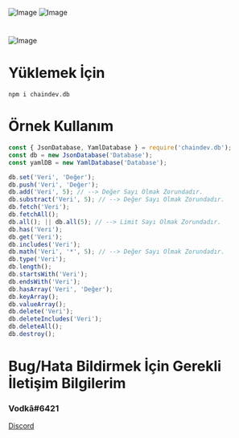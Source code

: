 ![Image](https://img.shields.io/npm/v/chaindev.db?color=E2142D)
![Image](https://img.shields.io/npm/dt/chaindev.db.svg?color=E2142D&maxAge=3600) 
#
![Image](https://cdn.glitch.com/36cacdd9-ec87-4187-829d-b9b82de904c3%2Fchaindev-db.png?v=1614557240999)
#
# Yüklemek İçin
```npm
npm i chaindev.db
```

# Örnek Kullanım
```javascript
const { JsonDatabase, YamlDatabase } = require('chaindev.db');
const db = new JsonDatabase('Database');
const yamlDB = new YamlDatabase('Database');

db.set('Veri', 'Değer');
db.push('Veri', 'Değer');
db.add('Veri', 5); // --> Değer Sayı Olmak Zorundadır.
db.substract('Veri', 5); // --> Değer Sayı Olmak Zorundadır.
db.fetch('Veri');
db.fetchAll();
db.all(); || db.all(5); // --> Limit Sayı Olmak Zorundadır.
db.has('Veri');
db.get('Veri');
db.includes('Veri');
db.math('Veri', '*', 5); // --> Değer Sayı Olmak Zorundadır.
db.type('Veri');
db.length();
db.startsWith('Veri');
db.endsWith('Veri');
db.hasArray('Veri', 'Değer');
db.keyArray();
db.valueArray();
db.delete('Veri');
db.deleteIncludes('Veri');
db.deleteAll();
db.destroy();
```
# Bug/Hata Bildirmek İçin Gerekli İletişim Bilgilerim
### Vodkâ#6421
[Discord](https://discord.gg/rVnKDGcRKR) 
